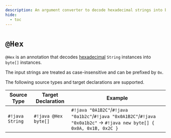 ```yaml
---
description: An argument converter to decode hexadecimal strings into byte arrays
hide:
  - toc
---
```


# `@Hex`

`@Hex` is an annotation that decodes [hexadecimal](https://en.wikipedia.org/wiki/Hexadecimal) `String` instances into
`byte[]` instances.

The input strings are treated as case-insensitive and can be prefixed by `0x`.

The following source types and target declarations are supported.

| Source Type     | Target Declaration   | Example                                                                                                                |
|-----------------|----------------------|------------------------------------------------------------------------------------------------------------------------|
| `#!java String` | `#!java @Hex byte[]` | `#!java "0A1B2C"`/`#!java "0a1b2c"`/`#!java "0x0A1B2C"`/`#!java "0x0a1b2c"` → `#!java new byte[] { 0x0A, 0x1B, 0x2C }` |
